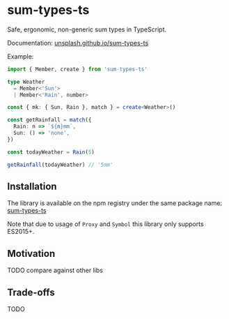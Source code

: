 # sum-types-ts

Safe, ergonomic, non-generic sum types in TypeScript.

Documentation: [unsplash.github.io/sum-types-ts](https://unsplash.github.io/sum-types-ts/)

Example:

```ts
import { Member, create } from 'sum-types-ts'

type Weather
  = Member<'Sun'>
  | Member<'Rain', number>

const { mk: { Sun, Rain }, match } = create<Weather>()

const getRainfall = match({
  Rain: n => `${n}mm`,
  Sun: () => 'none',
})

const todayWeather = Rain(5)

getRainfall(todayWeather) // '5mm'
```

## Installation

The library is available on the npm registry under the same package name: [sum-types-ts](https://www.npmjs.com/package/sum-types-ts)

Note that due to usage of `Proxy` and `Symbol` this library only supports ES2015+.

## Motivation

TODO compare against other libs

## Trade-offs

TODO
